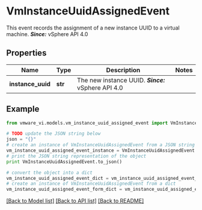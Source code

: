 # VmInstanceUuidAssignedEvent

This event records the assignment of a new instance UUID to a virtual machine.  ***Since:*** vSphere API 4.0 

## Properties
Name | Type | Description | Notes
------------ | ------------- | ------------- | -------------
**instance_uuid** | **str** | The new instance UUID.  ***Since:*** vSphere API 4.0  | 

## Example

```python
from vmware_vi.models.vm_instance_uuid_assigned_event import VmInstanceUuidAssignedEvent

# TODO update the JSON string below
json = "{}"
# create an instance of VmInstanceUuidAssignedEvent from a JSON string
vm_instance_uuid_assigned_event_instance = VmInstanceUuidAssignedEvent.from_json(json)
# print the JSON string representation of the object
print VmInstanceUuidAssignedEvent.to_json()

# convert the object into a dict
vm_instance_uuid_assigned_event_dict = vm_instance_uuid_assigned_event_instance.to_dict()
# create an instance of VmInstanceUuidAssignedEvent from a dict
vm_instance_uuid_assigned_event_form_dict = vm_instance_uuid_assigned_event.from_dict(vm_instance_uuid_assigned_event_dict)
```
[[Back to Model list]](../README.md#documentation-for-models) [[Back to API list]](../README.md#documentation-for-api-endpoints) [[Back to README]](../README.md)


